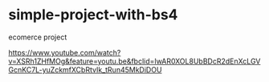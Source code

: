 # simple-project-with-bs4

ecomerce project 

https://www.youtube.com/watch?v=XSRh1ZHfMOg&feature=youtu.be&fbclid=IwAR0XOL8UbBDcR2dEnXcLGVGcnKC7L-yuZckmfXCbRtvIk_tRun45MkDiDOU
